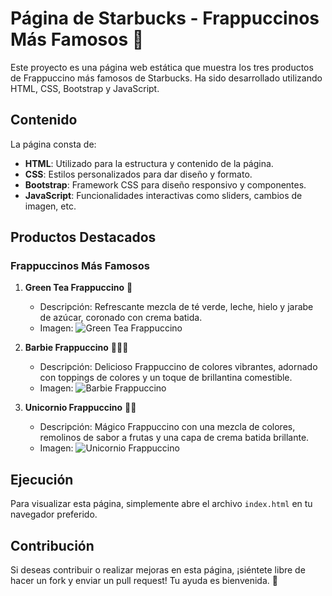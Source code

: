 # Página de Starbucks - Frappuccinos Más Famosos 💫

Este proyecto es una página web estática que muestra los tres productos de Frappuccino más famosos de Starbucks. Ha sido desarrollado utilizando HTML, CSS, Bootstrap y JavaScript.

## Contenido

La página consta de:

- **HTML**: Utilizado para la estructura y contenido de la página.
- **CSS**: Estilos personalizados para dar diseño y formato.
- **Bootstrap**: Framework CSS para diseño responsivo y componentes.
- **JavaScript**: Funcionalidades interactivas como sliders, cambios de imagen, etc.

## Productos Destacados

### Frappuccinos Más Famosos
1. **Green Tea Frappuccino** 🍵
   - Descripción: Refrescante mezcla de té verde, leche, hielo y jarabe de azúcar, coronado con crema batida.
   - Imagen: ![Green Tea Frappuccino](https://www.sweetsteep.com/wp-content/uploads/2020/03/matcha-green-tea-frappuccino-starbucks-recipe-21-735x1103.jpg)

2. **Barbie Frappuccino** 👱‍♀️💖
   - Descripción: Delicioso Frappuccino de colores vibrantes, adornado con toppings de colores y un toque de brillantina comestible.
   - Imagen: ![Barbie Frappuccino](https://starbmag.com/wp-content/uploads/2022/10/image-598.png)

3. **Unicornio Frappuccino** 🦄🌈
   - Descripción: Mágico Frappuccino con una mezcla de colores, remolinos de sabor a frutas y una capa de crema batida brillante.
   - Imagen: ![Unicornio Frappuccino](https://www.usatoday.com/gcdn/-mm-/cd80755aa7c9e972af286b14ba470cf74ee64cb0/c=256-0-1792-2048/local/-/media/2017/04/18/USATODAY/USATODAY/636281013629153981-Unicorn-Frappuccino.jpg)

## Ejecución

Para visualizar esta página, simplemente abre el archivo `index.html` en tu navegador preferido.

## Contribución

Si deseas contribuir o realizar mejoras en esta página, ¡siéntete libre de hacer un fork y enviar un pull request! Tu ayuda es bienvenida. 🚀